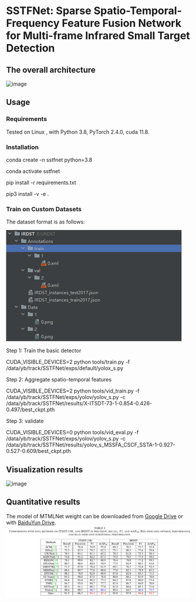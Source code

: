 # SSTFNet: Sparse Spatio-Temporal-Frequency Feature Fusion Network for Multi-frame Infrared Small Target Detection
## The overall architecture
![image](https://github.com/YangBo0411/SSTFNet/blob/main/fig1.png)

## Usage
### Requirements
Tested on Linux , with Python 3.8, PyTorch 2.4.0, cuda 11.8.

### Installation

conda create -n sstfnet python=3.8

conda activate sstfnet

pip install -r requirements.txt

pip3 install -v -e .

### Train on Custom Datasets
The dataset format is as follows:

![image](https://github.com/YangBo0411/SSTFNet/blob/main/fig2.png)

Step 1: Train the basic detector

CUDA_VISIBLE_DEVICES=2 python tools/train.py -f /data/yb/track/SSTFNet/exps/default/yolox_s.py

Step 2: Aggregate spatio-temporal features

CUDA_VISIBLE_DEVICES=2 python tools/vid_train.py -f /data/yb/track/SSTFNet/exps/yolov/yolov_s.py -c /data/yb/track/SSTFNet/results/X-ITSDT-73-1-0.854-0.426-0.497/best_ckpt.pth

Step 3: validate

CUDA_VISIBLE_DEVICES=0 python tools/vid_eval.py  -f /data/yb/track/SSTFNet/exps/yolov/yolov_s.py -c /data/yb/track/SSTFNet/results/yolov_s_MSSFA_CSCF_SSTA-1-0.927-0.527-0.609/best_ckpt.pth

## Visualization results
![image](https://github.com/YangBo0411/SSTFNet/blob/main/fig3.png)
## Quantitative results
The model of MTMLNet weight can be downloaded from [Google Drive](https://drive.google.com/file/d/1VoFt16zfl3SRduznuSsOAV9mr2os_RFx/view?usp=drive_link) or with [BaiduYun Drive](https://pan.baidu.com/s/1GyEDbLIoc6k7RgtBYxI_1g?pwd=w57x).
![image](https://github.com/YangBo0411/SSTFNet/blob/main/fig4.png)









